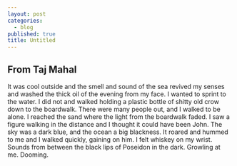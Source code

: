 ```yaml
---
layout: post
categories: 
  - blog
published: true
title: Untitled
---
```


## From Taj Mahal

It was cool outside and the smell and sound of the sea revived my senses and washed the thick oil of the evening from my face. I wanted to sprint to the water. I did not and walked holding a plastic bottle of shitty old crow down to the boardwalk. There were many people out, and I walked to be alone. I reached the sand where the light from the boardwalk faded. I saw a figure walking in the distance and I thought it could have been John. The sky was a dark blue, and the ocean a big blackness. It roared and hummed to me and I walked quickly, gaining on him. I felt whiskey on my wrist. Sounds from between the black lips of Poseidon in the dark. Growling at me. Dooming.